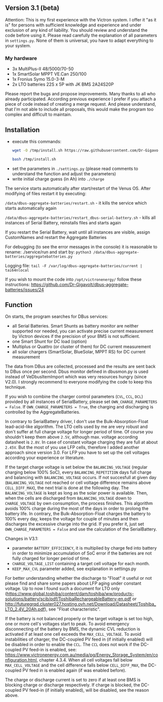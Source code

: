 ## Version 3.1 (beta)

Attention: This is my first experience with the Victron system. I offer it "as it is" for persons with sufficient knowledge and experience and under exclusion of any kind of liability. You should review and understand the code before using it. Please read carefully the explanation of all parameters in `settings.py`. None of them is universal, you have to adapt everything to your system.

### My hardware
- 3x MultiPlus-II 48/5000/70-50
- 1x SmartSolar MPPT VE.Can 250/100
- 1x Fronius Symo 15.0-3-M
- 2x LTO batteries 22S x 5P with JK BMS 2A24S20P

Please report the bugs and propose improvements. Many thanks to all who already participated. According previous experience I prefer if you attach a piece of code instead of creating a merge request. And please understand, that I'm not able to include all proposals, this would make the program too complex and difficult to maintain.

## Installation
- execute this commands:
  ```bash
  wget -O /tmp/install.sh https://raw.githubusercontent.com/Dr-Gigavolt/dbus-aggregate-batteries/main/install.sh

  bash /tmp/install.sh
  ```
- set the parameters in `./settings.py` (please read comments to understand the function and adjust the parameters)
- write initial charge guess (in Ah) into `./charge`

The service starts automatically after start/restart of the Venus OS. After modifying of files restart it by executing:


`/data/dbus-aggregate-batteries/restart.sh` - it kills the service which starts automatically again

`/data/dbus-aggregate-batteries/restart_dbus-serial-battery.sh` - kills all instances of Serial Battery, reinstalls files and starts again

If you restart the Serial Battery, wait until all instances are visible, assign CustomNames and restart the Aggregate Batteries

For debugging (to see the error messages in the console) it is reasonable to rename: ./service/run and start by: `python3 /data/dbus-aggregate-batteries/aggregatebatteries.py`

Logging file: `tail -F /var/log/dbus-aggregate-batteries/current | tai64nlocal`

If you wish to mount the code into `/opt/victronenergy/` follow these instructions:
https://github.com/Dr-Gigavolt/dbus-aggregate-batteries/issues/24

## Function

On starts, the program searches for DBus services:
- all Serial Batteries. Smart Shunts as battery monitor are neither supported nor needed, you can activate precise current measurement by Victron devices if the precision of your BMS is not sufficient.
- one Smart Shunt for DC load (option)
- Multiplus or Quattro (or cluster of them) for DC current measurement
- all solar chargers (SmartSolar, BlueSolar, MPPT RS) for DC current measurement

The data from DBus are collected, processed and the results are sent back to DBus once per second.
Dbus monitor defined in dbusmon.py is used instead of VeDbusItemImport which was very resources hungry (since V2.0). I strongly recommend to everyone modifying the code to keep this technique.

If you wish to combine the charger control parameters (`CVL`, `CCL`, `DCL`) provided by all instances of SerialBattery, please set `OWN_CHARGE_PARAMETERS = False`.
If `OWN_CHARGE_PARAMETERS = True`, the charging and discharging is controlled by the AggregateBatteries.

In contrary to SerialBattery driver, I don't use the Bulk-Absorption-Float lead-acid-like algorithm. The LTO cells used by me are very robust and don't suffer at full charge voltage for longer period of time. Of course you shouldn't keep them above `2.5V`, although max. voltage according datasheet is `2.8V`. In case of constant voltage charging they are full at about `2.45V`. But the most of you use LFP cells, therefore I added another approach since version 3.0. For LFP you have to set up the cell voltages according your experience or literature.

If the target charge voltage is set below the `BALANCING_VOLTAGE` (regular charging below 100% SoC), every `BALANCING_REPETITION` days full charge and balancing with `BALANCING_VOLTAGE` occurs. If not succesfull at given day (`BALANCING_VOLTAGE` not reached or cell voltage difference remains above `CELL_DIFF_MAX`), the next trial is done at the following day. The `BALANCING_VOLTAGE` is kept as long as the solar power is available. Then, when the cells are discharged from `BALANCING_VOLTAGE` down to `CHARGE_VOLTAGE` by own consumption, the process finishes. This algorithm avoids 100% charge during the most of the days in order to prolong the battery life. In contrary, the Bulk-Absorption-Float charges the battery to 100% every day, keeps the voltage for couple of minutes and then discharges the excessive charge into the grid. If you prefer it, just set `OWN_CHARGE_PARAMETERS = False` and use the calculation of the SerialBattery.

Changes in V3.1:
- parameter `BATTERY_EFFICIENCY`, it is multiplied by charge fed into battery in order to minimize accumulation of SoC error if the batteries are not fully charged for longer period of time.
- `CHARGE_VOLTAGE_LIST` containing a target cell voltage for each month.
- `KEEP_MAX_CVL` parameter added, see explanation in settings.py

For better understanding whether the discharge to "Float" it useful or not please find and share some papers about LFP aging under constant voltage. Up to now I found such a document for LTO only (https://www.global.toshiba/content/dam/toshiba/ww/products-solutions/battery/scib/pdf/ToshibaRechargeableBattery-en.pdf or http://futuregrqd.cluster027.hosting.ovh.net/Download/Datasheet/Toshiba_LTO_2.4V_20Ah.pdf), see "Float characteristic".

If the battery is not balanced properly or the target voltage is set too high, one or more cell's voltages start to peak. To avoid emergency disconnecting of the battery by BMS, the dynamic CVL reduction is activated if at least one cell exceeds the `MAX_CELL_VOLTAGE`. To avoid instabilities of charger, the DC-coupled PV feed in (if initially enabled) will be disabled in order to enable the `CCL`. The `CCL` does not work if the DC-coupled PV feed-in is enabled, see: https://www.victronenergy.com.au/media/pg/Energy_Storage_System/en/configuration.html, chapter 4.3.4. When all cell voltages fall below `MAX_CELL_VOLTAGE` and the cell difference falls below `CELL_DIFF_MAX`, the DC-coupled PV feed in is enabled again (if was enabled before).

The charge or discharge current is set to zero if at least one BMS is blocking charge or discharge respectively. If charge is blocked, the DC-coupled PV feed-in (if initially enabled), will be disabled, see the reason above.
